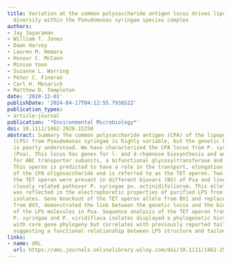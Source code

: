```yaml
---
title: Variation at the common polysaccharide antigen locus drives lipopolysaccharide
  diversity within the Pseudomonas syringae species complex
authors:
- Jay Jayaraman
- William T. Jones
- Dawn Harvey
- Lauren M. Hemara
- Honour C. McCann
- Minsoo Yoon
- Suzanne L. Warring
- Peter C. Fineran
- Carl H. Mesarich
- Matthew D. Templeton
date: '2020-12-01'
publishDate: '2024-04-17T04:12:55.793852Z'
publication_types:
- article-journal
publication: '*Environmental Microbiology*'
doi: 10.1111/1462-2920.15250
abstract: Summary The common polysaccharide antigen (CPA) of the lipopolysaccharide
  (LPS) from Pseudomonas syringae is highly variable, but the genetic basis for this
  is poorly understood. We have characterized the CPA locus from P. syringae pv. actinidiae
  (Psa). This locus has genes for l- and d-rhamnose biosynthesis and an operon coding
  for ABC transporter subunits, a bifunctional glycosyltransferase and an o-methyltransferase.
  This operon is predicted to have a role in the transport, elongation and termination
  of the CPA oligosaccharide and is referred to as the TET operon. Two alleles of
  the TET operon were present in different biovars (BV) of Psa and lineages of the
  closely related pathovar P. syringae pv. actinidifoliorum. This allelic variation
  was reflected in the electrophoretic properties of purified LPS from the different
  isolates. Gene knockout of the TET operon allele from BV1 and replacement with that
  from BV3, demonstrated the link between the genetic locus and the biochemical properties
  of the LPS molecules in Psa. Sequence analysis of the TET operon from a range of
  P. syringae and P. viridiflava isolates displayed a phylogenetic history incongruent
  with core gene phylogeny but correlates with previously reported tailocin sensitivity,
  suggesting a functional relationship between LPS structure and tailocin susceptibility.
links:
- name: URL
  url: https://ami.journals.onlinelibrary.wiley.com/doi/10.1111/1462-2920.15250
---
```

